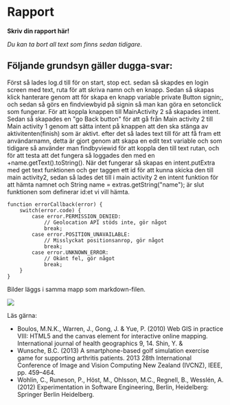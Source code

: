 
# Rapport

**Skriv din rapport här!**

_Du kan ta bort all text som finns sedan tidigare_.

## Följande grundsyn gäller dugga-svar:

Först så lades log.d till för on start, stop ect. sedan så skapdes en login screen med text, ruta 
för att skriva namn och en knapp. Sedan så skapas klick hanterare genom att för skapa en knapp 
variable private Button signin;, och sedan så görs en findviewbyid på signin så man kan göra en
setonclick som fungerar. För att koppla knappen till MainActivity 2 så skapades intent.
Sedan så skapades en "go Back button" för att gå från Main activity 2 till Main activity 1 genom
att sätta intent på knappen att den ska stänga av aktivitenten(finish) som är aktivt. efter det så
lades text till för att få fram ett användarnamn, detta är gjort genom att skapa en edit text
variable och som tidigare så använder man findbyviewid för att koppla den till text rutan, och
för att testa att det fungera så loggades den med en +name.getText().toString(). När det fungerar så
skapas en intent.putExtra med get text funktionen och ger taggen ett id för att kunna skicka den 
till main activity2, sedan så lades det till i main activity 2 en intent funktion för att hämta
namnet och String name = extras.getString("name"); är slut funktionen som definerar id:et vi vill
hämta. 

```
function errorCallback(error) {
    switch(error.code) {
        case error.PERMISSION_DENIED:
            // Geolocation API stöds inte, gör något
            break;
        case error.POSITION_UNAVAILABLE:
            // Misslyckat positionsanrop, gör något
            break;
        case error.UNKNOWN_ERROR:
            // Okänt fel, gör något
            break;
    }
}
```

Bilder läggs i samma mapp som markdown-filen.

![](android.png)

Läs gärna:

- Boulos, M.N.K., Warren, J., Gong, J. & Yue, P. (2010) Web GIS in practice VIII: HTML5 and the canvas element for interactive online mapping. International journal of health geographics 9, 14. Shin, Y. &
- Wunsche, B.C. (2013) A smartphone-based golf simulation exercise game for supporting arthritis patients. 2013 28th International Conference of Image and Vision Computing New Zealand (IVCNZ), IEEE, pp. 459–464.
- Wohlin, C., Runeson, P., Höst, M., Ohlsson, M.C., Regnell, B., Wesslén, A. (2012) Experimentation in Software Engineering, Berlin, Heidelberg: Springer Berlin Heidelberg.
